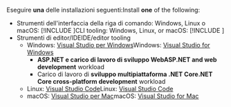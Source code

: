 <span data-ttu-id="f6e71-101">Eseguire **una** delle installazioni seguenti:</span><span class="sxs-lookup"><span data-stu-id="f6e71-101">Install **one** of the following:</span></span>

* <span data-ttu-id="f6e71-102">Strumenti dell'interfaccia della riga di comando: Windows, Linux o macOS: [!INCLUDE [](~/includes/net-core-sdk-download-link.md)]</span><span class="sxs-lookup"><span data-stu-id="f6e71-102">CLI tooling: Windows, Linux, or macOS: [!INCLUDE [](~/includes/net-core-sdk-download-link.md)]</span></span>
* <span data-ttu-id="f6e71-103">Strumenti di editor/IDE</span><span class="sxs-lookup"><span data-stu-id="f6e71-103">IDE/editor tooling</span></span>
  * <span data-ttu-id="f6e71-104">Windows: [Visual Studio per Windows](https://www.microsoft.com/net/download/windows)</span><span class="sxs-lookup"><span data-stu-id="f6e71-104">Windows: [Visual Studio for Windows](https://www.microsoft.com/net/download/windows)</span></span>
    * <span data-ttu-id="f6e71-105">**ASP.NET e carico di lavoro di sviluppo Web**</span><span class="sxs-lookup"><span data-stu-id="f6e71-105">**ASP.NET and web development** workload</span></span>
    * <span data-ttu-id="f6e71-106">Carico di lavoro di **sviluppo multipiattaforma .NET Core**</span><span class="sxs-lookup"><span data-stu-id="f6e71-106">**.NET Core cross-platform development** workload</span></span>
  * <span data-ttu-id="f6e71-107">Linux: [Visual Studio Code](https://www.microsoft.com/net/download/linux)</span><span class="sxs-lookup"><span data-stu-id="f6e71-107">Linux: [Visual Studio Code](https://www.microsoft.com/net/download/linux)</span></span>
  * <span data-ttu-id="f6e71-108">macOS: [Visual Studio per Mac](https://www.microsoft.com/net/download/macos)</span><span class="sxs-lookup"><span data-stu-id="f6e71-108">macOS: [Visual Studio for Mac](https://www.microsoft.com/net/download/macos)</span></span>
